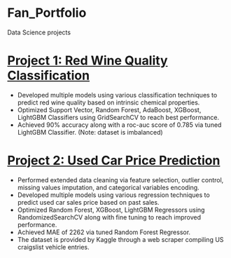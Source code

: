 # Fan_Portfolio
Data Science projects 

# [Project 1: Red Wine Quality Classification](https://github.com/TianShuFan/Red_Wine_Classification)
* Developed multiple models using various classification techniques to predict red wine quality based on intrinsic chemical properties. 
* Optimized Support Vector, Random Forest, AdaBoost, XGBoost, LightGBM Classifiers using GridSearchCV to reach best performance. 
* Achieved 90% accuracy along with a roc-auc score of 0.785 via tuned LightGBM Classifier. (Note: dataset is imbalanced)

# [Project 2: Used Car Price Prediction](https://github.com/TianShuFan/Car_Price_Predictions)
* Performed extended data cleaning via feature selection, outlier control, missing values imputation, and categorical variables encoding. 
* Developed multiple models using various regression techniques to predict used car sales price based on past sales.
* Optimized Random Forest, XGBoost, LightGBM Regressors using RandomizedSearchCV along with fine tuning to reach improved performance. 
* Achieved MAE of 2262 via tuned Random Forest Regressor. 
* The dataset is provided by Kaggle through a web scraper compiling US craigslist vehicle entries.
